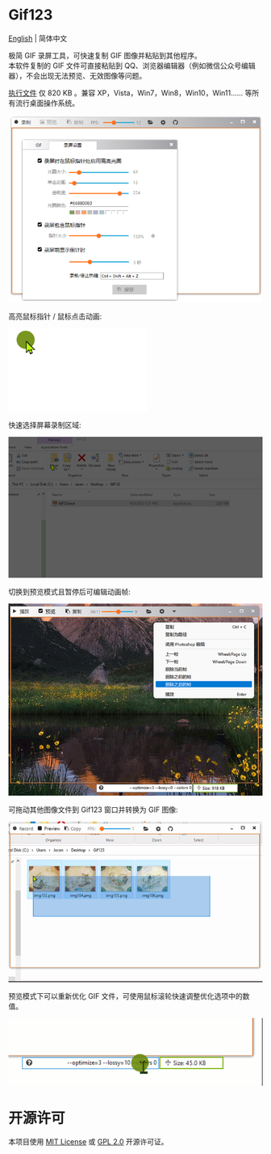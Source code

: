<h1> Gif123 </h1>  

[English](./README.en_US.md) | 简体中文

极简 GIF 录屏工具，可快速复制 GIF 图像并粘贴到其他程序。   
本软件复制的 GIF 文件可直接粘贴到 QQ、浏览器编辑器（例如微信公众号编辑器），不会出现无法预览、无效图像等问题。  

[执行文件](https://gif123.aardio.com/download/Gif123.7z) 仅 820 KB 。兼容 XP，Vista，Win7，Win8，Win10，Win11...... 等所有流行桌面操作系统。 

![screenshot](./screenshots/zh.png)

高亮鼠标指针 / 鼠标点击动画:

![screenshot](./screenshots/click-animation.gif)

快速选择屏幕录制区域:

![screenshot](./screenshots/area.gif)

切换到预览模式且暂停后可编辑动画帧:

![screenshot](./screenshots/preview.zh.jpg)

可拖动其他图像文件到 Gif123 窗口并转换为 GIF 图像:

![screenshot](./screenshots/opt.gif)

预览模式下可以重新优化 GIF 文件，可使用鼠标滚轮快速调整优化选项中的数值。  

![screenshot](./screenshots/re-optimize.gif)

# 开源许可

本项目使用  [MIT License](./LICENSE) 或 [GPL 2.0](LICENSE-GPL) 开源许可证。

